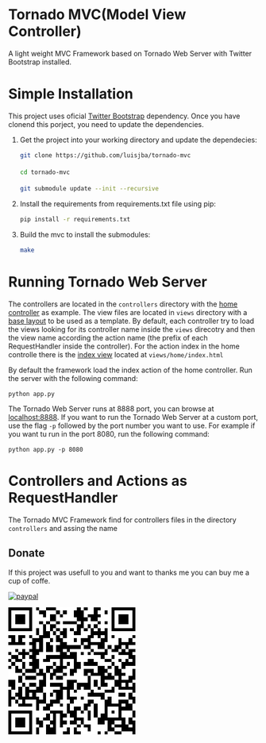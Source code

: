 # Tornado MVC(Model View Controller)

A light weight MVC Framework based on Tornado Web Server with Twitter Bootstrap installed.

# Simple Installation

This project uses oficial [Twitter Bootstrap](https://github.com/twbs/bootstrap) dependency. Once you have clonend this porject, you need to update the dependencies.

1. Get the project into your working directory and update the dependecies:

    ```bash
    git clone https://github.com/luisjba/tornado-mvc

    cd tornado-mvc

    git submodule update --init --recursive
    ```
2. Install the requirements from requirements.txt file using pip:
    ```bash
    pip install -r requirements.txt
    ```
3. Build the mvc to install the submodules:
    ```bash
    make
    ```
# Running Tornado Web Server

The controllers are located in the `controllers` directory with the    [home controller](controllers/home_controller.py) as example. The view files are located in `views` directory with a [base layout](views/layouts/base.html) to be used as a template. By default, each controller try to load the views looking for its controller name   inside the `views` direcotry and then the view name according the action name (the prefix of each RequestHandler inside the controller). For the action index in the home controlle there is the  [index view](views/home/index.html) located at `views/home/index.html`

By default the framework load the index action of the home controller. Run the server with the following command:

    python app.py

The Tornado Web Server runs at 8888 port, you can browse at [localhost:8888](http://localhost:8888). If you want to run the Tornado Web Server at a custom port, use the flag `-p` followed by the port number you want to use. For example if you want tu run in the port 8080, run the following command:

    python app.py -p 8080




# Controllers and Actions as RequestHandler

The Tornado MVC Framework find for controllers files in the directory `controllers` and assing the name 

## Donate

If this project was usefull to you and want to thanks me you can buy me a cup of coffe.

[![paypal](https://www.paypalobjects.com/en_US/i/btn/btn_donateCC_LG.gif)](https://www.paypal.com/cgi-bin/webscr?cmd=_s-xclick&hosted_button_id=GVCZHZPGL7E2U&source=url)

[![Donate QR Code](https://github.com/luisjba/docker-sagecell/raw/master/images/Donate_QR_Code.png)](https://www.paypal.com/cgi-bin/webscr?cmd=_s-xclick&hosted_button_id=GVCZHZPGL7E2U&source=url)